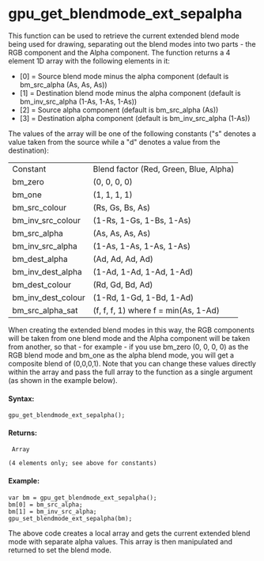 # gpu_get_blendmode_ext_sepalpha

This function can be used to retrieve the current extended blend mode
being used for drawing, separating out the blend modes into two parts -
the RGB component and the Alpha component. The function returns a 4
element 1D array with the following elements in it:

-   \[0\] = Source blend mode minus the alpha component (default is
    bm_src_alpha (As, As, As))
-   \[1\] = Destination blend mode minus the alpha component (default is
    bm_inv_src_alpha (1-As, 1-As, 1-As))
-   \[2\] = Source alpha component (default is bm_src_alpha (As))
-   \[3\] = Destination alpha component (default is bm_inv_src_alpha
    (1-As))

The values of the array will be one of the following constants ("s"
denotes a value taken from the source while a "d" denotes a value from
the destination):

|                      |                                        |
|----------------------|----------------------------------------|
| Constant             | Blend factor (Red, Green, Blue, Alpha) |
|  bm_zero             | (0, 0, 0, 0)                           |
|  bm_one              | (1, 1, 1, 1)                           |
|  bm_src_colour       | (Rs, Gs, Bs, As)                       |
|  bm_inv_src_colour   | (1-Rs, 1-Gs, 1-Bs, 1-As)               |
|  bm_src_alpha        | (As, As, As, As)                       |
|  bm_inv_src_alpha    | (1-As, 1-As, 1-As, 1-As)               |
|  bm_dest_alpha       | (Ad, Ad, Ad, Ad)                       |
|  bm_inv_dest_alpha   | (1-Ad, 1-Ad, 1-Ad, 1-Ad)               |
|  bm_dest_colour      | (Rd, Gd, Bd, Ad)                       |
|  bm_inv_dest_colour  | (1-Rd, 1-Gd, 1-Bd, 1-Ad)               |
|  bm_src_alpha_sat    | (f, f, f, 1) where f = min(As, 1-Ad)   |

When creating the extended blend modes in this way, the RGB components
will be taken from one blend mode and the Alpha component will be taken
from another, so that - for example - if you use bm_zero (0, 0, 0, 0) as
the RGB blend mode and bm_one as the alpha blend mode, you will get a
composite blend of (0,0,0,1). Note that you can change these values
directly within the array and pass the full array to the function as a
single argument (as shown in the example below).

#### Syntax:

``` gml
gpu_get_blendmode_ext_sepalpha();
```

#### Returns:

``` gml
 Array

(4 elements only; see above for constants)
```

#### Example:

``` gml
var bm = gpu_get_blendmode_ext_sepalpha();
bm[0] = bm_src_alpha;
bm[1] = bm_inv_src_alpha;
gpu_set_blendmode_ext_sepalpha(bm);
```

The above code creates a local array and gets the current extended blend
mode with separate alpha values. This array is then manipulated and
returned to set the blend mode.
